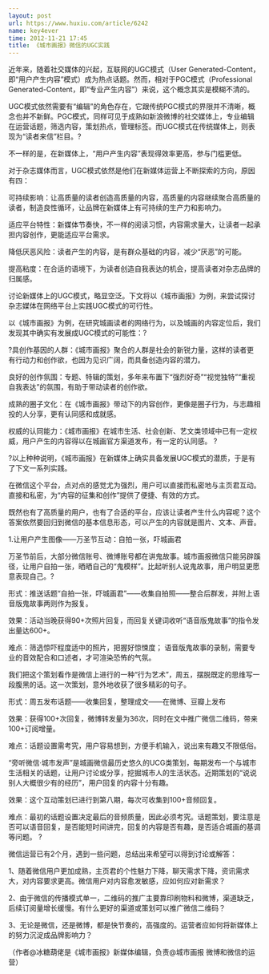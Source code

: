 ```yaml
---
layout: post
url: https://www.huxiu.com/article/6242
name: key4ever
time: 2012-11-21 17:45
title: 《城市画报》微信的UGC实践
---
```

近年来，随着社交媒体的兴起，互联网的UGC模式（User Generated-Content， 即“用户产生内容”模式）成为热点话题。然而，相对于PGC模式（Professional Generated-Content，即“专业产生内容”）来说，这个概念其实是模糊不清的。

UGC模式依然需要有“编辑”的角色存在，它跟传统PGC模式的界限并不清晰，概念也并不新鲜。PGC模式，同样可见于成熟如新浪微博的社交媒体上，专业编辑在运营话题，筛选内容，策划热点，管理标签。而UGC模式在传统媒体上，则表现为“读者来信”栏目。?

不一样的是，在新媒体上，“用户产生内容”表现得效率更高，参与门槛更低。

对于杂志媒体而言，UGC模式依然是他们在新媒体运营上不断探索的方向，原因有四：

可持续影响：让高质量的读者创造高质量的内容，高质量的内容继续聚合高质量的读者，制造良性循环，让品牌在新媒体上有可持续的生产力和影响力。

适应平台特性：新媒体节奏快，不一样的阅读习惯，内容需求量大，让读者一起承担内容创作，更能适应平台需求。

降低厌恶风险：读者产生的内容，是有群众基础的内容，减少“厌恶”的可能。

提高粘度：在合适的语境下，为读者创造自我表达的机会，提高读者对杂志品牌的归属感。

讨论新媒体上的UGC模式，略显空泛。下文将以《城市画报》为例，来尝试探讨杂志媒体在网络平台上实践UGC模式的可行性。

以《城市画报》为例，在研究城画读者的网络行为，以及城画的内容定位后，我们发现其中确实有发展成UGC模式的可能性：?

?具创作基因的人群：《城市画报》聚合的人群是社会的新锐力量，这样的读者更有行动力和创作欲，也因为见识广阔，而具备创造内容的潜力。

良好的创作氛围：专题、特辑的策划，多年来布置下“强烈好奇”“视觉独特”“重视自我表达”的氛围，有助于带动读者的创作欲。

成熟的圈子文化：在《城市画报》带动下的内容创作，更像是圈子行为，与志趣相投的人分享，更有认同感和成就感。

权威的认同能力：《城市画报》在城市生活、社会创新、艺文类领域中已有一定权威，用户产生的内容得以在城画官方渠道发布，有一定的认同感。 ?

?以上种种说明，《城市画报》在新媒体上确实具备发展UGC模式的潜质，于是有了下文一系列实践。

在微信这个平台，点对点的感觉尤为强烈，用户可以直接而私密地与主页君互动。直接和私密，为“内容的征集和创作”提供了便捷、有效的方式。

既然也有了高质量的用户，也有了合适的平台，应该让读者产生什么内容呢？这个答案依然要回归到微信的基本信息形态，可以产生的内容就是图片、文本、声音。

1.让用户产生图像——万圣节互动：自拍一张，吓城画君

万圣节前后，大部分微信账号、微博账号都在讲鬼故事。城市画报微信只能另辟蹊径，让用户自拍一张，晒晒自己的“鬼模样”。比起听别人说鬼故事，用户明显更愿意表现自己。?

形式：推送话题“自拍一张，吓城画君”——收集自拍照——整合后群发，并附上语音版鬼故事两则作为报复。

效果：活动当晚获得90+次照片回复，而回复关键词收听“语音版鬼故事”的指令发出量达600+。

难点：筛选惊吓程度适中的照片，把握好惊悚度； 语音版鬼故事的录制，需要专业的音效配合和口述者，才可渲染恐怖的气氛。

我们把这个策划看作是微信上进行的一种“行为艺术”，周五，摆脱既定的思维写一段腹黑的话。这一次策划，意外地收获了很多精彩的句子。

形式：周五发布话题——收集回复，整理成文——在微博、豆瓣上发布

效果：获得100+次回复，微博转发量为36次，同时在文中推广微信二维码，带来100+订阅增量。

难点：话题设置需考究，用户容易想到，方便手机输入，说出来有趣又不限低俗。

“旁听微信·城市发声”是城画微信最历史悠久的UCG类策划，每期发布一个与城市生活相关的话题，让用户讨论或分享，挖掘城市人的生活状态。近期策划的“说说别人大概很少有的经历”，用户回复的内容十分有趣。

效果：这个互动策划已进行到第八期，每次可收集到100+音频回复。

难点：最初的话题设置决定最后的音频质量，因此必须考究。话题策划，要注意是否可以语音回复，是否能短时间讲完，回复的内容是否有趣，是否适合城画的基调等问题。 ?

微信运营已有2个月，遇到一些问题，总结出来希望可以得到讨论或解答：

1、随着微信用户更加成熟，主页君的个性魅力下降，聊天需求下降，资讯需求大，对内容要求更高。微信用户对内容愈发敏感，应如何应对新需求？

2、由于微信的传播模式单一，二维码的推广主要靠印刷物料和微博，渠道缺乏，后续订阅量增长缓慢。有什么更好的渠道或策划可以推广微信二维码？

3、无论是微信，还是微博，都是快节奏的，高强度的。运营者应如何将新媒体上的努力沉淀成品牌影响力？

（作者@冰糖葫佬是《城市画报》新媒体编辑，负责@城市画报 微博和微信的运营）

